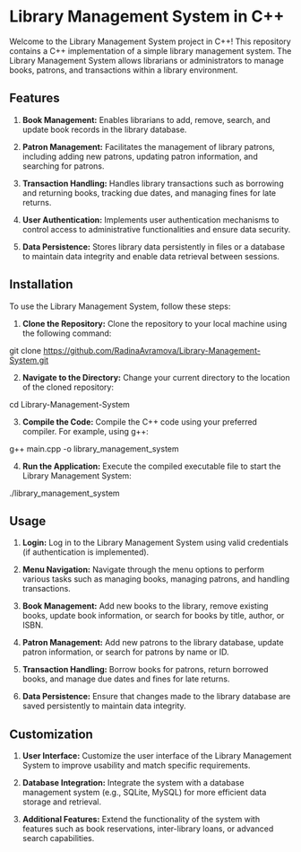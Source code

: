 # Library Management System in C++
Welcome to the Library Management System project in C++! This repository contains a C++ implementation of a simple library management system. The Library Management System allows librarians or administrators to manage books, patrons, and transactions within a library environment.

## Features
1. **Book Management:** Enables librarians to add, remove, search, and update book records in the library database.

2. **Patron Management:** Facilitates the management of library patrons, including adding new patrons, updating patron information, and searching for patrons.

3. **Transaction Handling:** Handles library transactions such as borrowing and returning books, tracking due dates, and managing fines for late returns.

4. **User Authentication:** Implements user authentication mechanisms to control access to administrative functionalities and ensure data security.

5. **Data Persistence:** Stores library data persistently in files or a database to maintain data integrity and enable data retrieval between sessions.

## Installation
To use the Library Management System, follow these steps:

1. **Clone the Repository:** Clone the repository to your local machine using the following command:

git clone https://github.com/RadinaAvramova/Library-Management-System.git

2. **Navigate to the Directory:** Change your current directory to the location of the cloned repository:

cd Library-Management-System

3. **Compile the Code:** Compile the C++ code using your preferred compiler. For example, using g++:

g++ main.cpp -o library_management_system

4. **Run the Application:** Execute the compiled executable file to start the Library Management System:

./library_management_system

## Usage
1. **Login:** Log in to the Library Management System using valid credentials (if authentication is implemented).

2. **Menu Navigation:** Navigate through the menu options to perform various tasks such as managing books, managing patrons, and handling transactions.

3. **Book Management:** Add new books to the library, remove existing books, update book information, or search for books by title, author, or ISBN.

4. **Patron Management:** Add new patrons to the library database, update patron information, or search for patrons by name or ID.

5. **Transaction Handling:** Borrow books for patrons, return borrowed books, and manage due dates and fines for late returns.

6. **Data Persistence:** Ensure that changes made to the library database are saved persistently to maintain data integrity.

## Customization
1. **User Interface:** Customize the user interface of the Library Management System to improve usability and match specific requirements.

2. **Database Integration:** Integrate the system with a database management system (e.g., SQLite, MySQL) for more efficient data storage and retrieval.

3. **Additional Features:** Extend the functionality of the system with features such as book reservations, inter-library loans, or advanced search capabilities.
